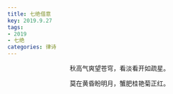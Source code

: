 ```yaml
---
title: 七绝借意
key: 2019.9.27
tags: 
- 2019
- 七绝
categories: 律诗
---
```


<p align="center">秋高气爽望苍穹，看淡看开如疏星。
</p>
<p align="center">莫在黄昏盼明月，蟹肥桂艳菊正红。
</p>
